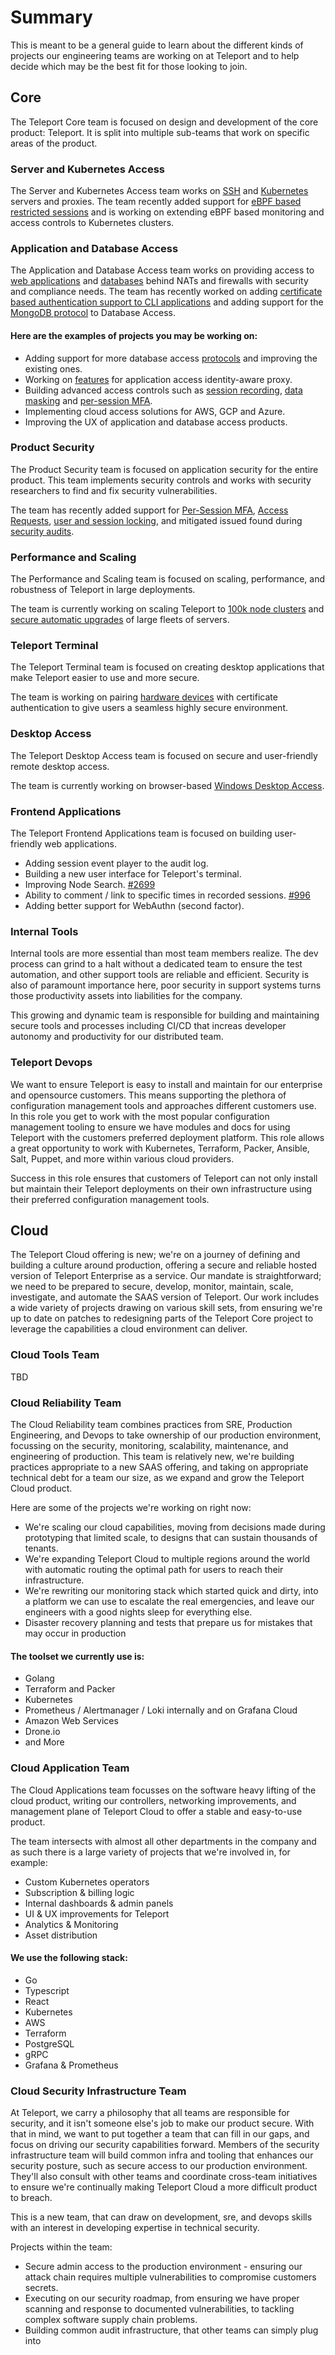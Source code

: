 # Summary

This is meant to be a general guide to learn about the different kinds of projects our engineering teams are working on at Teleport and to help decide which may be the best fit for those looking to join.

## Core

The Teleport Core team is focused on design and development of the core product: Teleport. It is split into multiple sub-teams that work on specific areas of the product.

### Server and Kubernetes Access

The Server and Kubernetes Access team works on [SSH](https://goteleport.com/ssh-server-access/) and [Kubernetes](https://goteleport.com/kubernetes-access/) servers and proxies. The team recently added support for [eBPF based restricted sessions](https://goteleport.com/docs/server-access/guides/restricted-session) and is working on extending eBPF based monitoring and access controls to Kubernetes clusters.

### Application and Database Access

The Application and Database Access team works on providing access to [web applications](https://goteleport.com/docs/application-access) and [databases](https://goteleport.com/docs/database-access/) behind NATs and firewalls with security and compliance needs. The team has recently worked on adding [certificate based authentication support to CLI applications](https://github.com/gravitational/teleport/pull/5918) and adding support for the [MongoDB protocol](https://github.com/gravitational/teleport/pull/7213) to Database Access.

#### Here are the examples of projects you may be working on:

* Adding support for more database access [protocols](https://github.com/gravitational/teleport/issues?q=is%3Aopen+is%3Aissue+label%3Adatabase-access+label%3Adb%2Frequested) and improving the existing ones.
* Working on [features](https://github.com/gravitational/teleport/issues?q=is%3Aissue+is%3Aopen+label%3Aapplication-access+label%3Afeature-request) for application access identity-aware proxy.
* Building advanced access controls such as [session recording](https://github.com/gravitational/teleport/issues/5799), [data masking](https://github.com/gravitational/teleport/issues/7150) and [per-session MFA](https://github.com/gravitational/teleport/issues/6172).
* Implementing cloud access solutions for AWS, GCP and Azure.
* Improving the UX of application and database access products.

### Product Security

The Product Security team is focused on application security for the entire product. This team implements security controls and works with security researchers to find and fix security vulnerabilities.

The team has recently added support for [Per-Session MFA](https://goteleport.com/docs/access-controls/guides/per-session-mfa/), [Access Requests](https://goteleport.com/docs/enterprise/workflow/), [user and session locking](https://github.com/gravitational/teleport/pull/7286), and mitigated issued found during [security audits](https://goteleport.com/resources/audits/).

### Performance and Scaling

The Performance and Scaling team is focused on scaling, performance, and robustness of Teleport in large deployments.

The team is currently working on scaling Teleport to [100k node clusters](https://github.com/gravitational/teleport/issues/4173) and [secure automatic upgrades](https://github.com/gravitational/teleport/pull/6691) of large fleets of servers.

### Teleport Terminal

The Teleport Terminal team is focused on creating desktop applications that make Teleport easier to use and more secure.

The team is working on pairing [hardware devices](https://github.com/gravitational/teleport/pull/7808) with certificate authentication to give users a seamless highly secure environment.

### Desktop Access

The Teleport Desktop Access team is focused on secure and user-friendly remote desktop access.

The team is currently working on browser-based [Windows Desktop Access](https://github.com/gravitational/teleport/pull/7725).

### Frontend Applications

The Teleport Frontend Applications team is focused on building user-friendly web applications.

* Adding session event player to the audit log.
* Building a new user interface for Teleport's terminal.
* Improving Node Search. [#2699](https://github.com/gravitational/teleport/issues/2699)
* Ability to comment / link to specific times in recorded sessions. [#996](https://github.com/gravitational/teleport/issues/996)
* Adding better support for WebAuthn (second factor).

### Internal Tools

Internal tools are more essential than most team members realize. The dev process can grind to a halt without a dedicated team to ensure the test automation, and other support tools are reliable and efficient. Security is also of paramount importance here, poor security in support systems turns those productivity assets into liabilities for the company. 

This growing and dynamic team is responsible for building and maintaining secure tools and processes including CI/CD that increas developer autonomy and productivity for our distributed team.


### Teleport Devops

We want to ensure Teleport is easy to install and maintain for our enterprise and opensource customers. This means supporting the plethora of configuration management tools and approaches different customers use. In this role you get to work with the most popular configuration management tooling to ensure we have modules and docs for using Teleport with the customers preferred deployment platform. This role allows a great opportunity to work with Kubernetes, Terraform, Packer, Ansible, Salt, Puppet, and more within various cloud providers.

Success in this role ensures that customers of Teleport can not only install but maintain their Teleport deployments on their own infrastructure using their preferred configuration management tools.

## Cloud
The Teleport Cloud offering is new; we're on a journey of defining and building a culture around production, offering a secure and reliable hosted version of Teleport Enterprise as a service. Our mandate is straightforward; we need to be prepared to secure, develop, monitor, maintain, scale, investigate, and automate the SAAS version of Teleport. Our work includes a wide variety of projects drawing on various skill sets, from ensuring we're up to date on patches to redesigning parts of the Teleport Core project to leverage the capabilities a cloud environment can deliver.


### Cloud Tools Team
TBD

### Cloud Reliability Team

The Cloud Reliability team combines practices from SRE, Production Engineering, and Devops to take ownership of our production environment, focussing on the security, monitoring, scalability, maintenance, and engineering of production. This team is relatively new, we're building practices appropriate to a new SAAS offering, and taking on appropriate technical debt for a team our size, as we expand and grow the Teleport Cloud product.

Here are some of the projects we're working on right now:

- We're scaling our cloud capabilities, moving from decisions made during prototyping that limited scale, to designs that can sustain thousands of tenants.
- We're expanding Teleport Cloud to multiple regions around the world with automatic routing the optimal path for users to reach their infrastructure.
- We're rewriting our monitoring stack which started quick and dirty, into a platform we can use to escalate the real emergencies, and leave our engineers with a good nights sleep for everything else.
- Disaster recovery planning and tests that prepare us for mistakes that may occur in production


#### The toolset we currently use is:

* Golang
* Terraform and Packer
* Kubernetes
* Prometheus / Alertmanager / Loki internally and on Grafana Cloud
* Amazon Web Services
* Drone.io
* and More

### Cloud Application Team

The Cloud Applications team focusses on the software heavy lifting of the cloud product, writing our controllers, networking improvements, and management plane of Teleport Cloud to offer a stable and easy-to-use product.

The team intersects with almost all other departments in the company and as such there is a large variety of projects that we're involved in, for example:

* Custom Kubernetes operators
* Subscription & billing logic
* Internal dashboards & admin panels
* UI & UX improvements for Teleport
* Analytics & Monitoring
* Asset distribution

#### We use the following stack:

* Go
* Typescript
* React
* Kubernetes
* AWS
* Terraform
* PostgreSQL
* gRPC
* Grafana & Prometheus

### Cloud Security Infrastructure Team

At Teleport, we carry a philosophy that all teams are responsible for security, and it isn't someone else's job to make our product secure. With that in mind, we want to put together a team that can fill in our gaps, and focus on driving our security capabilities forward. Members of the security infrastructure team will build common infra and tooling that enhances our security posture, such as secure access to our production environment. They'll also consult with other teams and coordinate cross-team initiatives to ensure we're continually making Teleport Cloud a more difficult product to breach. 

This is a new team, that can draw on development, sre, and devops skills with an interest in developing expertise in technical security.

Projects within the team:
- Secure admin access to the production environment - ensuring our attack chain requires multiple vulnerabilities to compromise customers secrets.
- Executing on our security roadmap, from ensuring we have proper scanning and response to documented vulnerabilities, to tackling complex software supply chain problems.
- Building common audit infrastructure, that other teams can simply plug into



